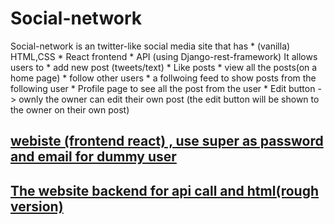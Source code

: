 # Social-network


Social-network is an twitter-like social media site that has * (vanilla) HTML,CSS * React frontend * API (using Django-rest-framework)
 It allows users to * add new post (tweets/text) * Like posts * view all the posts(on a home page) * follow other users  * a follwoing feed to show posts from the following user * Profile page to see all the post from the user  * Edit button ->  ownly the owner can edit their own post (the edit button will be shown to the owner on their own post)  




## [webiste (frontend react) , use super as password and email for dummy user   ](https://network-sigma.vercel.app/)
## [The website backend for api call and html(rough version) ](https://social-network-monish.onrender.com)
 
